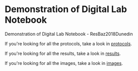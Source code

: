 # Demonstration of Digital Lab Notebook
Demonstration of Digital Lab Notebook - ResBaz2018Dunedin

If you're looking for all the protocols, take a look in [protocols](protocols).

If you're looking for all the results, take a look in [results](/results).

If you're looking for all the images, take a look in [images](/images).



